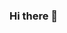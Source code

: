 ### Hi there 👋
<!--
**romina-1385/romina-1385** is a ✨ _special_ ✨ repository because its `README.md` (this file) appears on your GitHub profile.

Here are some ideas to get you started:

- 🔭 I’m currently working on ....
- 🌱 I’m currently learning ...
- 👯 I’m looking to collaborate on ...

- 🤔 I’m looking for help with ...
- 💬 Ask me about ...
- 📫 How to reach me: ...
-[facebook] (romynaalcaraz) 
-[Instagr] (@romynaalcaraz) 

- 😄 Pronouns: ...
- ⚡ Fun fact: ...

-->


